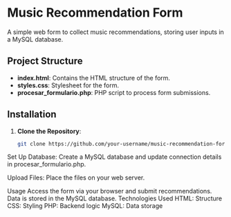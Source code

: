 # Music Recommendation Form

A simple web form to collect music recommendations, storing user inputs in a MySQL database.

## Project Structure

- **index.html**: Contains the HTML structure of the form.
- **styles.css**: Stylesheet for the form.
- **procesar_formulario.php**: PHP script to process form submissions.

## Installation

1. **Clone the Repository**:
   ```bash
   git clone https://github.com/your-username/music-recommendation-form.git
Set Up Database: Create a MySQL database and update connection details in procesar_formulario.php.

Upload Files: Place the files on your web server.

Usage
Access the form via your browser and submit recommendations.
Data is stored in the MySQL database.
Technologies Used
HTML: Structure
CSS: Styling
PHP: Backend logic
MySQL: Data storage
